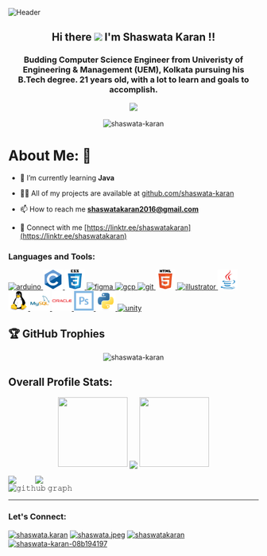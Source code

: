 ![Header](https://github.com/shaswata-karan/shaswata-karan/blob/main/header.png)

<h2 align="center">Hi there <img src="https://github.com/shaswata-karan/shaswata-karan/blob/main/Hi.gif" width="30"> I'm Shaswata Karan !!</h2>

<h3  align="center">Budding Computer Science Engineer from Univeristy of Engineering & Management (UEM), Kolkata pursuing his B.Tech degree. 21 years old, with a lot to learn and goals to accomplish.</h3>

<p align="center">
 <img src="https://readme-typing-svg.herokuapp.com/?font=Mitr&theme+react-dark&size=20&center=true&vCenter=true&lines=Nice+to+see+you+here+!!">
</p>

<p align="center"> <img src="https://komarev.com/ghpvc/?username=shaswata-karan&label=Profile%20views&color=0e75b6&style=flat" alt="shaswata-karan" /> </p>

# About Me: 🤔
- 🌱 I’m currently learning **Java**

- 👨‍💻 All of my projects are available at [github.com/shaswata-karan](github.com/shaswata-karan)

- 📫 How to reach me **shaswatakaran2016@gmail.com**

- 🚀 Connect with me [https://linktr.ee/shaswatakaran](https://linktr.ee/shaswatakaran)

<h3 align="left">Languages and Tools:</h3>
<p align="left"> <a href="https://www.arduino.cc/" target="_blank" rel="noreferrer"> <img src="https://cdn.worldvectorlogo.com/logos/arduino-1.svg" alt="arduino" width="40" height="40"/> </a> <a href="https://www.cprogramming.com/" target="_blank" rel="noreferrer"> <img src="https://raw.githubusercontent.com/devicons/devicon/master/icons/c/c-original.svg" alt="c" width="40" height="40"/> </a> <a href="https://www.w3schools.com/css/" target="_blank" rel="noreferrer"> <img src="https://raw.githubusercontent.com/devicons/devicon/master/icons/css3/css3-original-wordmark.svg" alt="css3" width="40" height="40"/> </a> <a href="https://www.figma.com/" target="_blank" rel="noreferrer"> <img src="https://www.vectorlogo.zone/logos/figma/figma-icon.svg" alt="figma" width="40" height="40"/> </a> <a href="https://cloud.google.com" target="_blank" rel="noreferrer"> <img src="https://www.vectorlogo.zone/logos/google_cloud/google_cloud-icon.svg" alt="gcp" width="40" height="40"/> </a> <a href="https://git-scm.com/" target="_blank" rel="noreferrer"> <img src="https://www.vectorlogo.zone/logos/git-scm/git-scm-icon.svg" alt="git" width="40" height="40"/> </a> <a href="https://www.w3.org/html/" target="_blank" rel="noreferrer"> <img src="https://raw.githubusercontent.com/devicons/devicon/master/icons/html5/html5-original-wordmark.svg" alt="html5" width="40" height="40"/> </a> <a href="https://www.adobe.com/in/products/illustrator.html" target="_blank" rel="noreferrer"> <img src="https://www.vectorlogo.zone/logos/adobe_illustrator/adobe_illustrator-icon.svg" alt="illustrator" width="40" height="40"/> </a> <a href="https://www.java.com" target="_blank" rel="noreferrer"> <img src="https://raw.githubusercontent.com/devicons/devicon/master/icons/java/java-original.svg" alt="java" width="40" height="40"/> </a> <a href="https://www.linux.org/" target="_blank" rel="noreferrer"> <img src="https://raw.githubusercontent.com/devicons/devicon/master/icons/linux/linux-original.svg" alt="linux" width="40" height="40"/> </a> <a href="https://www.mysql.com/" target="_blank" rel="noreferrer"> <img src="https://raw.githubusercontent.com/devicons/devicon/master/icons/mysql/mysql-original-wordmark.svg" alt="mysql" width="40" height="40"/> </a> <a href="https://www.oracle.com/" target="_blank" rel="noreferrer"> <img src="https://raw.githubusercontent.com/devicons/devicon/master/icons/oracle/oracle-original.svg" alt="oracle" width="40" height="40"/> </a> <a href="https://www.photoshop.com/en" target="_blank" rel="noreferrer"> <img src="https://raw.githubusercontent.com/devicons/devicon/master/icons/photoshop/photoshop-line.svg" alt="photoshop" width="40" height="40"/> </a> <a href="https://www.python.org" target="_blank" rel="noreferrer"> <img src="https://raw.githubusercontent.com/devicons/devicon/master/icons/python/python-original.svg" alt="python" width="40" height="40"/> </a> <a href="https://unity.com/" target="_blank" rel="noreferrer"> <img src="https://www.vectorlogo.zone/logos/unity3d/unity3d-icon.svg" alt="unity" width="40" height="40"/> </a> </p>

## 🏆 GitHub Trophies
<p align="center"><img src="https://github-profile-trophy.vercel.app/?username=shaswata-karan&theme=juicyfresh" alt="shaswata-karan" /></a> </p>

## Overall Profile Stats:
 <p align="center">
      <img height="140" width="140" src="https://user-images.githubusercontent.com/78967360/158388511-9b4590dc-96f5-402a-9b6b-b51add4efc70.png">
      <img align="center" src="https://github-readme-streak-stats.herokuapp.com/?user=shaswata-karan&theme=react&hide_border=true"/>
      <img height="140" width="140" src="https://user-images.githubusercontent.com/78967360/158388859-2bac10f7-efd5-45d7-93bb-777271b5426f.png">
</p>

<img align="left" src="https://github-readme-stats.vercel.app/api/top-langs/?username=shaswata-karan&langs_count=8&count_private=true&layout=compact&theme=react&hide_border=true&bg_color=0D1117" />

<img align="right" src="https://github-readme-stats.vercel.app/api?username=shaswata-karan&show_icons=true&count_private=true&theme=react&hide_border=true&bg_color=0D1117" width="450px"/>

![𝚐𝚒𝚝𝚑𝚞𝚋 𝚐𝚛𝚊𝚙𝚑](https://activity-graph.herokuapp.com/graph?username=shaswata-karan&theme=react-dark&hide_border=true&area=true)

<hr>

<h3 align="left">Let's Connect:</h3>
<p align="left">
 
<a href="https://fb.com/shaswata.karan" target="_blank"><img align="center" src="https://raw.githubusercontent.com/rahuldkjain/github-profile-readme-generator/master/src/images/icons/Social/facebook.svg" alt="shaswata.karan" height="30" width="40" target="_blank"/></a>
<a href="https://instagram.com/shaswata.jpeg" target="_blank"><img align="center" src="https://raw.githubusercontent.com/rahuldkjain/github-profile-readme-generator/master/src/images/icons/Social/instagram.svg" alt="shaswata.jpeg" height="30" width="40" /></a>
<a href="https://twitter.com/shaswatakaran" target="_blank"><img align="center" src="https://raw.githubusercontent.com/rahuldkjain/github-profile-readme-generator/master/src/images/icons/Social/twitter.svg" alt="shaswatakaran" height="30" width="40" /></a>
<a href="https://linkedin.com/in/shaswata-karan-08b194197" target="_blank"><img align="center" src="https://raw.githubusercontent.com/rahuldkjain/github-profile-readme-generator/master/src/images/icons/Social/linked-in-alt.svg" alt="shaswata-karan-08b194197" height="30" width="40" /></a>
 
</p>
